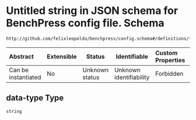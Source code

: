 # Untitled string in JSON schema for BenchPress config file. Schema

```txt
http://github.com/felixleopoldo/benchpress/config.schema#/definitions/fci/properties/data-type
```




| Abstract            | Extensible | Status         | Identifiable            | Custom Properties | Additional Properties | Access Restrictions | Defined In                                                               |
| :------------------ | ---------- | -------------- | ----------------------- | :---------------- | --------------------- | ------------------- | ------------------------------------------------------------------------ |
| Can be instantiated | No         | Unknown status | Unknown identifiability | Forbidden         | Allowed               | none                | [config.schema.json\*](../out/config.schema.json "open original schema") |

## data-type Type

`string`
